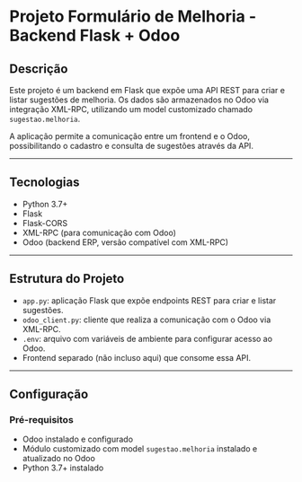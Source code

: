 # Projeto Formulário de Melhoria - Backend Flask + Odoo

## Descrição

Este projeto é um backend em Flask que expõe uma API REST para criar e listar sugestões de melhoria. Os dados são armazenados no Odoo via integração XML-RPC, utilizando um model customizado chamado `sugestao.melhoria`.

A aplicação permite a comunicação entre um frontend e o Odoo, possibilitando o cadastro e consulta de sugestões através da API.

---

## Tecnologias

- Python 3.7+
- Flask
- Flask-CORS
- XML-RPC (para comunicação com Odoo)
- Odoo (backend ERP, versão compatível com XML-RPC)

---

## Estrutura do Projeto

- `app.py`: aplicação Flask que expõe endpoints REST para criar e listar sugestões.
- `odoo_client.py`: cliente que realiza a comunicação com o Odoo via XML-RPC.
- `.env`: arquivo com variáveis de ambiente para configurar acesso ao Odoo.
- Frontend separado (não incluso aqui) que consome essa API.

---

## Configuração

### Pré-requisitos

- Odoo instalado e configurado
- Módulo customizado com model `sugestao.melhoria` instalado e atualizado no Odoo
- Python 3.7+ instalado


